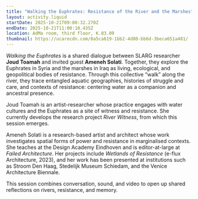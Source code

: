 ```yaml
---
title: "Walking the Euphrates: Resistance of the River and the Marshes"
layout: activity.liquid
startDate: 2025-10-21T09:00:32.270Z
endDate: 2025-10-21T11:00:10.435Z
location: AdMa room, third floor, K.03.09
thumbnail: https://ucarecdn.com/8a5ca619-1bb2-4d80-bb6d-3beca651a481/
---
```

<!--StartFragment-->

*Walking the Euphrates* is a shared dialogue between SLARG researcher **Joud Toamah** and invited guest **Ameneh Solati**. Together, they explore the Euphrates in Syria and the marshes in Iraq as living, ecological, and geopolitical bodies of resistance. Through this collective “walk” along the river, they trace entangled aquatic geographies, histories of struggle and care, and contexts of resistance: centering water as a companion and ancestral presence. 

Joud Toamah is an artist-researcher whose practice engages with water cultures and the Euphrates as a site of witness and resistance. She currently develops the research project *River Witness*, from which this session emerges.

Ameneh Solati is a research-based artist and architect whose work investigates spatial forms of power and resistance in marginalised contexts. She teaches at the Design Academy Eindhoven and is editor-at-large at *Failed Architecture*. Her projects include *Wetlands of Resistance* (e-flux Architecture, 2023), and her work has been presented at institutions such as Stroom Den Haag, Stedelijk Museum Schiedam, and the Venice Architecture Biennale.

This session combines conversation, sound, and video to open up shared reflections on rivers, resistance, and memory.

<!--EndFragment-->